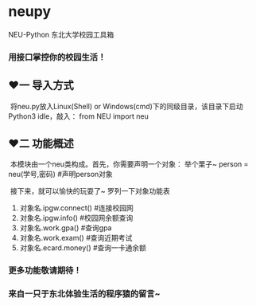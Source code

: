 # neupy
NEU-Python 东北大学校园工具箱

### 用接口掌控你的校园生活！

## ❤一 导入方式
&nbsp;将neu.py放入Linux(Shell) or Windows(cmd)下的同级目录，该目录下启动Python3 idle，敲入：
from NEU import neu

## ❤二 功能概述
&nbsp;本模块由一个neu类构成。首先，你需要声明一个对象：
举个栗子~
person = neu(学号,密码)  #声明person对象

&nbsp;接下来，就可以愉快的玩耍了~ 罗列一下对象功能表
1. 对象名.ipgw.connect()  #连接校园网
2. 对象名.ipgw.info()  #校园网余额查询
3. 对象名.work.gpa()  #查询gpa
4. 对象名.work.exam()  #查询近期考试
5. 对象名.ecard.money()  #查询一卡通余额

### 更多功能敬请期待！
### 来自一只于东北体验生活的程序猿的留言~
